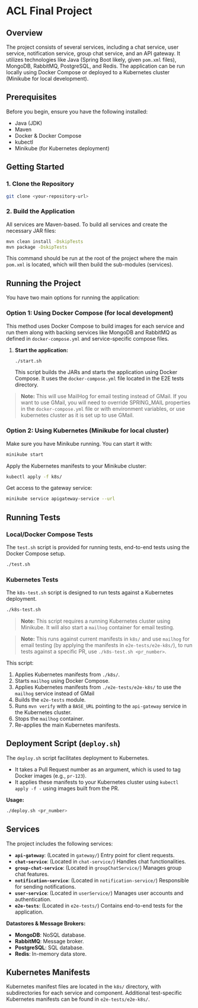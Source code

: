 # ACL Final Project

## Overview

The project consists of several services, including a chat service, user service, notification service, group chat service, and an API gateway. It utilizes technologies like Java (Spring Boot likely, given `pom.xml` files), MongoDB, RabbitMQ, PostgreSQL, and Redis. The application can be run locally using Docker Compose or deployed to a Kubernetes cluster (Minikube for local development).

## Prerequisites

Before you begin, ensure you have the following installed:
*   Java (JDK)
*   Maven
*   Docker & Docker Compose
*   kubectl
*   Minikube (for Kubernetes deployment)

## Getting Started

### 1. Clone the Repository

```bash
git clone <your-repository-url>
```

### 2. Build the Application

All services are Maven-based. To build all services and create the necessary JAR files:

```bash
mvn clean install -DskipTests
mvn package -DskipTests
```
This command should be run at the root of the project where the main `pom.xml` is located, which will then build the sub-modules (services).

## Running the Project

You have two main options for running the application:

### Option 1: Using Docker Compose (for local development)

This method uses Docker Compose to build images for each service and run them along with backing services like MongoDB and RabbitMQ as defined in `docker-compose.yml` and service-specific compose files.

1.  **Start the application:**
    ```bash
    ./start.sh
    ```
    This script builds the JARs and starts the application using Docker Compose. It uses the `docker-compose.yml` file located in the E2E tests directory.
    
> **Note:** This will use MailHog for email testing instead of GMail. If you want to use GMail, you will need to override SPRING_MAIL properties in the `docker-compose.yml` file or with environment variables, or use kubernetes cluster as it is set up to use GMail.

### Option 2: Using Kubernetes (Minikube for local cluster)

Make sure you have Minikube running. You can start it with:

```bash
minikube start
```

Apply the Kubernetes manifests to your Minikube cluster:

```bash
kubectl apply -f k8s/
```

Get access to the gateway service:

```bash
minikube service apigateway-service --url
```

## Running Tests

### Local/Docker Compose Tests

The `test.sh` script is provided for running tests, end-to-end tests using the Docker Compose setup.

```bash
./test.sh
```

### Kubernetes Tests

The `k8s-test.sh` script is designed to run tests against a Kubernetes deployment.

```bash
./k8s-test.sh
```

>**Note:** This script requires a running Kubernetes cluster using Minikube. It will also start a `mailhog` container for email testing.

>**Note:** This runs against current manifests in `k8s/` and use `mailhog` for email testing (by applying the manifests in `e2e-tests/e2e-k8s/`), to run tests against a specific PR, use `./k8s-test.sh <pr_number>`.

This script:
1.  Applies Kubernetes manifests from `./k8s/`.
3.  Starts `mailhog` using Docker Compose.
4.  Applies Kubernetes manifests from `./e2e-tests/e2e-k8s/` to use the `mailhog` service instead of GMail
5.  Builds the `e2e-tests` module.
7.  Runs `mvn verify` with a `BASE_URL` pointing to the `api-gateway` service in the Kubernetes cluster.
8.  Stops the `mailhog` container.
9.  Re-applies the main Kubernetes manifests.

## Deployment Script (`deploy.sh`)

The `deploy.sh` script facilitates deployment to Kubernetes.
*   It takes a Pull Request number as an argument, which is used to tag Docker images (e.g., `pr-123`).
*   It applies these manifests to your Kubernetes cluster using `kubectl apply -f -` using images built from the PR.

**Usage:**
```bash
./deploy.sh <pr_number>
```

## Services

The project includes the following services:

*   **`api-gateway`**: (Located in `gateway/`) Entry point for client requests.
*   **`chat-service`**: (Located in `chat-service/`) Handles chat functionalities.
*   **`group-chat-service`**: (Located in `groupChatService/`) Manages group chat features.
*   **`notification-service`**: (Located in `notification-service/`) Responsible for sending notifications.
*   **`user-service`**: (Located in `userService/`) Manages user accounts and authentication.
*   **`e2e-tests`**: (Located in `e2e-tests/`) Contains end-to-end tests for the application.

**Datastores & Message Brokers:**
*   **MongoDB**: NoSQL database.
*   **RabbitMQ**: Message broker.
*   **PostgreSQL**: SQL database.
*   **Redis**: In-memory data store.

## Kubernetes Manifests

Kubernetes manifest files are located in the `k8s/` directory, with subdirectories for each service and component.
Additional test-specific Kubernetes manifests can be found in `e2e-tests/e2e-k8s/`.

